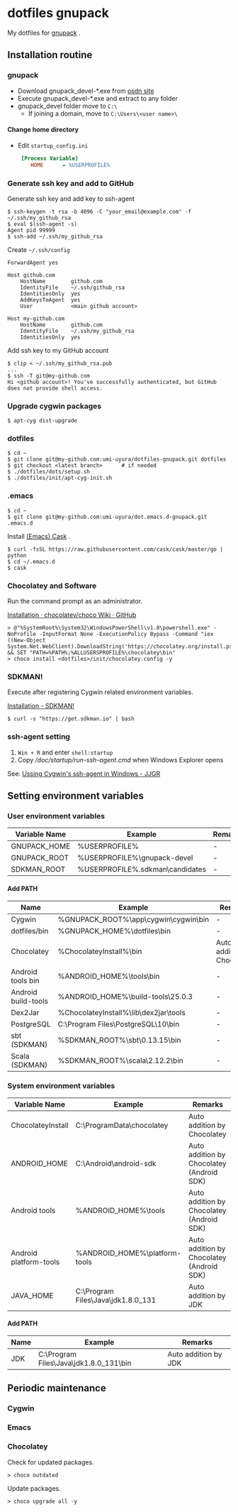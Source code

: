dotfiles gnupack
================

My dotfiles for [gnupack](http://gnupack.osdn.jp/) .


Installation routine
--------------------

### gnupack

* Download gnupack_devel-*.exe from [osdn site](https://osdn.jp/projects/gnupack/releases/p10360)
* Execute gnupack_devel-*.exe and extract to any folder
* gnupack_devel folder move to `C:\`
  * If joining a domain, move to `C:\Users\<user name>\`

#### Change home directory

* Edit `startup_config.ini`
  ``` ini
   [Process Variable]
      HOME      = %USERPROFILE%
  ```

### Generate ssh key and add to GitHub

Generate ssh key and add key to ssh-agent

```
$ ssh-keygen -t rsa -b 4096 -C "your_email@example.com" -f ~/.ssh/my_github_rsa
$ eval $(ssh-agent -s)
Agent pid 99999
$ ssh-add ~/.ssh/my_github_rsa
```

Create `~/.ssh/config`

```
ForwardAgent yes

Host github.com
    HostName        github.com
    IdentityFile    ~/.ssh/github_rsa
    IdentitiesOnly  yes
    AddKeysToAgent  yes
    User            <main github account>

Host my-github.com
    HostName        github.com
    IdentityFile    ~/.ssh/my_github_rsa
    IdentitiesOnly  yes
```

Add ssh key to my GitHub account

```
$ clip < ~/.ssh/my_github_rsa.pub
...
$ ssh -T git@my-github.com
Hi <github account>! You've successfully authenticated, but GitHub does not provide shell access.
```

### Upgrade cygwin packages

```
$ apt-cyg dist-upgrade
```

### dotfiles

```
$ cd ~
$ git clone git@my-github.com:umi-uyura/dotfiles-gnupack.git dotfiles
$ git checkout <latest branch>      # if needed
$ ./dotfiles/dots/setup.sh
$ ./dotfiles/init/apt-cyg-init.sh
```

### .emacs

```
$ cd ~
$ git clone git@my-github.com:umi-uyura/dot.emacs.d-gnupack.git .emacs.d
```

Install [(Emacs) Cask](http://cask.readthedocs.io/en/latest/guide/installation.html#manual-installation) .

```
$ curl -fsSL https://raw.githubusercontent.com/cask/cask/master/go | python
$ cd ~/.emacs.d
$ cask
```

### Chocolatey and Software

Run the command prompt as an administrator.

[Installation · chocolatey/choco Wiki · GitHub](https://github.com/chocolatey/choco/wiki/Installation)

```
> @"%SystemRoot%\System32\WindowsPowerShell\v1.0\powershell.exe" -NoProfile -InputFormat None -ExecutionPolicy Bypass -Command "iex ((New-Object System.Net.WebClient).DownloadString('https://chocolatey.org/install.ps1'))" && SET "PATH=%PATH%;%ALLUSERSPROFILE%\chocolatey\bin"
> choco install <dotfiles>/init/chocolatey.config -y
```

### SDKMAN!

Execute after registering Cygwin related environment variables.

[Installation - SDKMAN!](http://sdkman.io/install.html)

```
$ curl -s "https://get.sdkman.io" | bash
```

### ssh-agent setting

1. `Win + R` and enter `shell:startup`
2. Copy *<dotfiles>/doc/startup/run-ssh-agent.cmd* when Windows Explorer opens

See: [Ussing Cygwin's ssh-agent in Windows - JJGR](http://juanjose.garciaripoll.com/blog/using-ssh-agent-on-windows)


Setting environment variables
-----------------------------

### User environment variables

| Variable Name | Example | Remarks |
|---------------|---------|---------|
| GNUPACK_HOME | %USERPROFILE% | - |
| GNUPACK_ROOT | %USERPROFILE%\gnupack-devel | - |
| SDKMAN_ROOT | %USERPROFILE%\.sdkman\candidates | - |

#### Add PATH

| Name | Example | Remarks |
|------|---------|---------|
| Cygwin | %GNUPACK_ROOT%\app\cygwin\cygwin\bin | - |
| dotfiles/bin | %GNUPACK_HOME%\dotfiles\bin | - |
| Chocolatey | %ChocolateyInstall%\bin | Auto addition by Chocolatey |
| Android tools bin | %ANDROID_HOME%\tools\bin | - |
| Android build-tools | %ANDROID_HOME%\build-tools\25.0.3 | - |
| Dex2Jar | %ChocolateyInstall%\lib\dex2jar\tools | - |
| PostgreSQL | C:\Program Files\PostgreSQL\10\bin | - |
| sbt (SDKMAN) | %SDKMAN_ROOT%\sbt\0.13.15\bin | - |
| Scala (SDKMAN) | %SDKMAN_ROOT%\scala\2.12.2\bin | - |


### System environment variables

| Variable Name | Example | Remarks |
|---------------|---------|---------|
| ChocolateyInstall | C:\ProgramData\chocolatey | Auto addition by Chocolatey |
| ANDROID_HOME | C:\Android\android-sdk | Auto addition by Chocolatey (Android SDK) |
| Android tools | %ANDROID_HOME%\tools | Auto addition by Chocolatey (Android SDK) |
| Android platform-tools | %ANDROID_HOME%\platform-tools | Auto addition by Chocolatey (Android SDK) |
| JAVA_HOME | C:\Program Files\Java\jdk1.8.0_131 | Auto addition by JDK |


#### Add PATH

| Name | Example | Remarks |
|------|---------|---------|
| JDK | C:\Program Files\Java\jdk1.8.0_131\bin | Auto addition by JDK |


Periodic maintenance
--------------------

### Cygwin



### Emacs



### Chocolatey

Check for updated packages.

```
> choco outdated
```

Update packages.

```
> choco upgrade all -y
```
